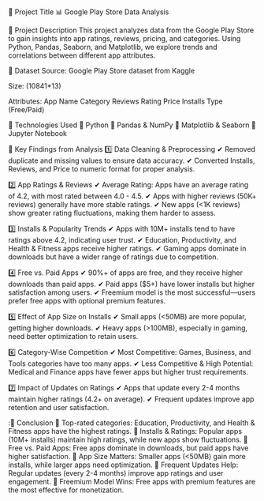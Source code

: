 📌 Project Title
📊 Google Play Store Data Analysis

📌 Project Description
This project analyzes data from the Google Play Store to gain insights into app ratings, reviews, pricing, and categories. Using Python, Pandas, Seaborn, and Matplotlib, we explore trends and correlations between different app attributes.

📌 Dataset
Source: Google Play Store dataset from Kaggle

Size: (10841*13)

Attributes:
App Name 
Category
Reviews
Rating
Price
Installs
Type (Free/Paid)

📌 Technologies Used
🔹 Python
🔹 Pandas & NumPy
🔹 Matplotlib & Seaborn
🔹 Jupyter Notebook

📌 Key Findings from Analysis
1️⃣ Data Cleaning & Preprocessing
✔ Removed duplicate and missing values to ensure data accuracy.
✔ Converted Installs, Reviews, and Price to numeric format for proper analysis.

2️⃣ App Ratings & Reviews
✔ Average Rating: Apps have an average rating of 4.2, with most rated between 4.0 - 4.5.
✔ Apps with higher reviews (50K+ reviews) generally have more stable ratings.
✔ New apps (<1K reviews) show greater rating fluctuations, making them harder to assess.

3️⃣ Installs & Popularity Trends
✔ Apps with 10M+ installs tend to have ratings above 4.2, indicating user trust.
✔ Education, Productivity, and Health & Fitness apps receive higher ratings.
✔ Gaming apps dominate in downloads but have a wider range of ratings due to competition.

4️⃣ Free vs. Paid Apps
✔ 90%+ of apps are free, and they receive higher downloads than paid apps.
✔ Paid apps ($5+) have lower installs but higher satisfaction among users.
✔ Freemium model is the most successful—users prefer free apps with optional premium features.

5️⃣ Effect of App Size on Installs
✔ Small apps (<50MB) are more popular, getting higher downloads.
✔ Heavy apps (>100MB), especially in gaming, need better optimization to retain users.

6️⃣ Category-Wise Competition
✔ Most Competitive: Games, Business, and Tools categories have too many apps.
✔ Less Competitive & High Potential: Medical and Finance apps have fewer apps but higher trust requirements.

7️⃣ Impact of Updates on Ratings
✔ Apps that update every 2-4 months maintain higher ratings (4.2+ on average).
✔ Frequent updates improve app retention and user satisfaction.

:📌 Conclusion 
🔹 Top-rated categories: Education, Productivity, and Health & Fitness apps have the highest ratings.
🔹 Installs & Ratings: Popular apps (10M+ installs) maintain high ratings, while new apps show fluctuations.
🔹 Free vs. Paid Apps: Free apps dominate in downloads, but paid apps have higher satisfaction.
🔹 App Size Matters: Smaller apps (<50MB) gain more installs, while larger apps need optimization.
🔹 Frequent Updates Help: Regular updates (every 2-4 months) improve app ratings and user engagement.
🔹 Freemium Model Wins: Free apps with premium features are the most effective for monetization.
